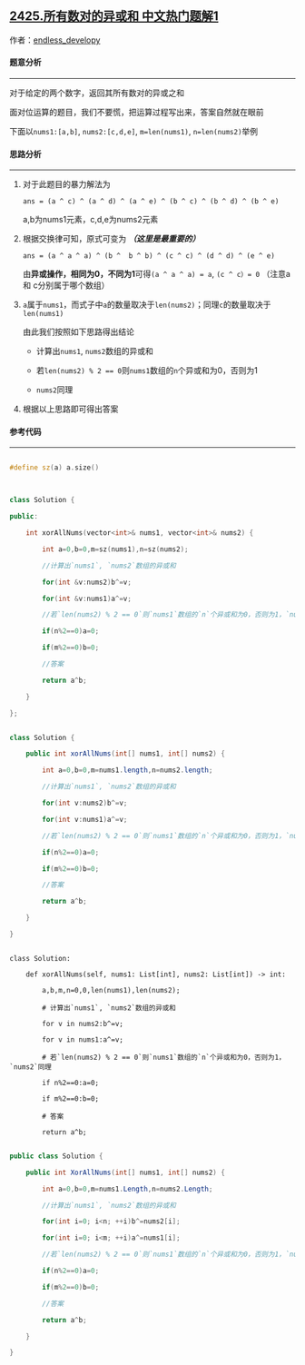 ## [2425.所有数对的异或和 中文热门题解1](https://leetcode.cn/problems/bitwise-xor-of-all-pairings/solutions/100000/cjavapython3c-wei-yun-suan-cong-bao-li-y-v8ug)

作者：[endless_developy](https://leetcode.cn/u/endless_developy)

#### 题意分析

------

对于给定的两个数字，返回其所有数对的异或之和

面对位运算的题目，我们不要慌，把运算过程写出来，答案自然就在眼前

下面以`nums1:[a,b]`, `nums2:[c,d,e]`, `m=len(nums1)`, `n=len(nums2)`举例

#### 思路分析

-----

1. 对于此题目的暴力解法为

   `ans = (a ^ c) ^ (a ^ d) ^ (a ^ e) ^ (b ^ c) ^ (b ^ d) ^ (b ^ e)`

   a,b为nums1元素，c,d,e为nums2元素

 2. 根据交换律可知，原式可变为 ***（这里是最重要的）***

    `ans = (a ^ a ^ a) ^ (b ^  b ^ b) ^ (c ^ c) ^ (d ^ d) ^ (e ^ e)`

    由**异或操作，相同为0，不同为1**可得`(a ^ a ^ a) = a`, `(c ^ c）= 0` （注意a 和 c分别属于哪个数组）

 3. `a`属于`nums1`，而式子中`a`的数量取决于`len(nums2)`；同理`c`的数量取决于`len(nums1)`

    由此我们按照如下思路得出结论

    + 计算出`nums1`, `nums2`数组的异或和
    + 若`len(nums2) % 2 == 0`则`nums1`数组的`n`个异或和为0，否则为1
    + `nums2`同理

 4. 根据以上思路即可得出答案


#### 参考代码

-----

```C++ []
#define sz(a) a.size()

class Solution {
public:
    int xorAllNums(vector<int>& nums1, vector<int>& nums2) {
        int a=0,b=0,m=sz(nums1),n=sz(nums2);
        //计算出`nums1`, `nums2`数组的异或和
        for(int &v:nums2)b^=v;
        for(int &v:nums1)a^=v;
        //若`len(nums2) % 2 == 0`则`nums1`数组的`n`个异或和为0，否则为1，`nums2`同理
        if(n%2==0)a=0;
        if(m%2==0)b=0;
        //答案
        return a^b;
    }
};
```

```Java []
class Solution {
    public int xorAllNums(int[] nums1, int[] nums2) {
        int a=0,b=0,m=nums1.length,n=nums2.length;
        //计算出`nums1`, `nums2`数组的异或和
        for(int v:nums2)b^=v;
        for(int v:nums1)a^=v;
        //若`len(nums2) % 2 == 0`则`nums1`数组的`n`个异或和为0，否则为1，`nums2`同理
        if(n%2==0)a=0;
        if(m%2==0)b=0;
        //答案
        return a^b;
    }
}
```

```Python3 []
class Solution:
    def xorAllNums(self, nums1: List[int], nums2: List[int]) -> int:
        a,b,m,n=0,0,len(nums1),len(nums2);
        # 计算出`nums1`, `nums2`数组的异或和
        for v in nums2:b^=v;
        for v in nums1:a^=v;
        # 若`len(nums2) % 2 == 0`则`nums1`数组的`n`个异或和为0，否则为1，`nums2`同理
        if n%2==0:a=0;
        if m%2==0:b=0;
        # 答案
        return a^b;
```

```C# []
public class Solution {
    public int XorAllNums(int[] nums1, int[] nums2) {
        int a=0,b=0,m=nums1.Length,n=nums2.Length;
        //计算出`nums1`, `nums2`数组的异或和
        for(int i=0; i<n; ++i)b^=nums2[i];
        for(int i=0; i<m; ++i)a^=nums1[i];
        //若`len(nums2) % 2 == 0`则`nums1`数组的`n`个异或和为0，否则为1，`nums2`同理
        if(n%2==0)a=0;
        if(m%2==0)b=0;
        //答案
        return a^b;
    }
}
```

